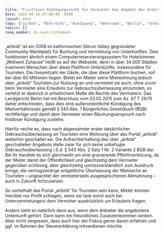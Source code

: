 ```yaml
---
title: "Fristloses Kündigungsrecht für Vermieter bei Angebot der Untervermietung über „airbnb“"
date: 2016-08-26 07:00:00 -0500
layout: post
tags: ["airbnb", "Mietrecht", "Kündigung", "Wohnraum", "Berlin", "Untervermietung", "AdvoAdvice"]
topics: []
team_member: dr-sven-tintemann
---
```


„airbnb“ ist ein 2008 im kalifornischen Silicon Valley gegründeter Community-Marktplatz für Buchung und Vermietung von Unterkünften. Dies funktioniert ähnlich einem Computerreservierungssystem für Hotelzimmer. „Weltweit Zuhause“ heißt es auf der Webseite, denn in über 34.000 Städten inserieren Menschen über diese Plattform Unterkünfte, insbesondere für Touristen. Die Gesamtzahl der Gäste, die über diese Plattform buchen, soll bei über 60 Millionen liegen. Bietet ein Mieter seine Mietwohnung jedoch über „airbnb“ Touristen zur Nutzung an und vermietet sie auch, ohne zuvor beim Vermieter eine Erlaubnis zur Gebrauchsüberlassung einzuholen, so verletzt er dadurch in erheblichem Maße die Rechte des Vermieters. Das Landgericht Berlin hat mit Beschluss vom 03.02.2015 zum Az. 67 T 29/15 daher entschieden, dass dies eine außerordentliche Kündigung des Mietverhältnisses gemäß § 543 Abs. 1 Bürgerliches Gesetzbuch (BGB) rechtfertige und damit dem Vermieter einen Räumungsanspruch nach fristloser Kündigung zustehe.

Hierfür reiche es, dass nach abgemahnter erster tatsächlicher Gebrauchsüberlassung an Touristen eine Wohnung über das Portal „airbnb“ weiterhin geschaltet sei. Die Aufrechterhaltung des über „airbnb“ geschalteten Angebots stelle zwar für sich keine unbefugte Gebrauchsüberlassung i.S.d. § 543 Abs. 2 Satz 1 Nr. 2 Variante 2 BGB dar. Bei ihr handele es sich gleichwohl um eine gravierende Pflichtverletzung, da der Mieter damit der Öffentlichkeit und gleichzeitig dem Vermieter gegenüber schlüssig, aber gleichzeitig unmissverständlich zum Ausdruck bringe, die vertragswidrige entgeltliche Überlassung der Mietsache an Touristen – ungeachtet der vermieterseits ausgesprochenen Abmahnung – auch in Zukunft fortzusetzen.

So vorteilhaft das Portal „airbnb“ für Touristen sein kann, Mieter können hierüber nur Profit schlagen, wenn sie (wie sonst auch bei Untervermietungen) dem Vermieter ausdrücklich um Erlaubnis fragen.

Anders sieht es natürlich dann aus, wenn dem Anbieter die angebotene Unterkunft gehört. Dann kann ein freundliches Zusatzeinkommen winken. Aber nicht vergessen, dass auch hier der Fiskus gerne davon erfahren und ggf. im Rahmen der Steuererklärung mitverdienen möchte. &nbsp;

